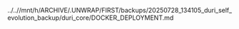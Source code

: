../..//mnt/h/ARCHIVE/.UNWRAP/FIRST/backups/20250728_134105_duri_self_evolution_backup/duri_core/DOCKER_DEPLOYMENT.md